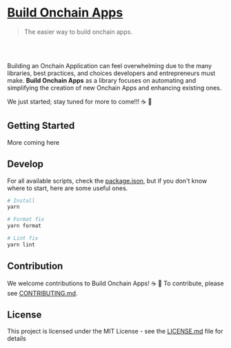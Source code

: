# [Build Onchain Apps](https://github.com/base-org/build-onchain-apps)

> The easier way to build onchain apps.

<br />
<br />

Building an Onchain Application can feel overwhelming due to the many libraries, best practices, and choices developers and entrepreneurs must make. **Build Onchain Apps** as a library focuses on automating and simplifying the creation of new Onchain Apps and enhancing existing ones.

We just started; stay tuned for more to come!!! ☕️ 🔵
                
## Getting Started

More coming here

## Develop

For all available scripts, check the [package.json](https://github.com/base-org/build-onchain-apps/blob/main/package.json), but if you don't know where to start, here are some useful ones.

```bash
# Install
yarn

# Format fix
yarn format

# Lint fix
yarn lint
```

## Contribution

We welcome contributions to Build Onchain Apps! ☕️ 🔵
To contribute, please see [CONTRIBUTING.md](CONTRIBUTING.md).

## License

This project is licensed under the MIT License - see the [LICENSE.md](LICENSE.md) file for details
